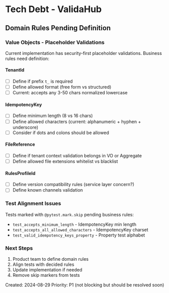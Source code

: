 # Tech Debt - ValidaHub

## Domain Rules Pending Definition

### Value Objects - Placeholder Validations

Current implementation has security-first placeholder validations. Business rules need definition:

#### TenantId
- [ ] Define if prefix `t_` is required
- [ ] Define allowed format (free form vs structured)
- [ ] Current: accepts any 3-50 chars normalized lowercase

#### IdempotencyKey  
- [ ] Define minimum length (8 vs 16 chars)
- [ ] Define allowed characters (current: alphanumeric + hyphen + underscore)
- [ ] Consider if dots and colons should be allowed

#### FileReference
- [ ] Define if tenant context validation belongs in VO or Aggregate
- [ ] Define allowed file extensions whitelist vs blacklist

#### RulesProfileId
- [ ] Define version compatibility rules (service layer concern?)
- [ ] Define known channels validation

### Test Alignment Issues

Tests marked with `@pytest.mark.skip` pending business rules:
- `test_accepts_minimum_length` - IdempotencyKey min length
- `test_accepts_all_allowed_characters` - IdempotencyKey charset
- `test_valid_idempotency_keys_property` - Property test alphabet

### Next Steps

1. Product team to define domain rules
2. Align tests with decided rules
3. Update implementation if needed
4. Remove skip markers from tests

Created: 2024-08-29
Priority: P1 (not blocking but should be resolved soon)